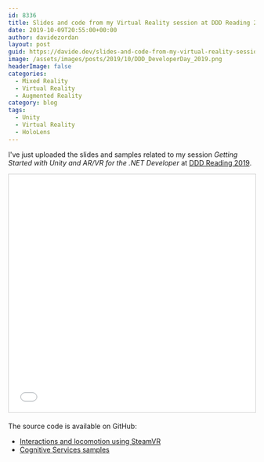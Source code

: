 ```yaml
---
id: 8336
title: Slides and code from my Virtual Reality session at DDD Reading 2019
date: 2019-10-09T20:55:00+00:00
author: davidezordan
layout: post
guid: https://davide.dev/slides-and-code-from-my-virtual-reality-session-at-ddd-reading-2019
image: /assets/images/posts/2019/10/DDD_DeveloperDay_2019.png
headerImage: false
categories:
  - Mixed Reality
  - Virtual Reality
  - Augmented Reality
category: blog
tags:
  - Unity
  - Virtual Reality
  - HoloLens
---
```

<p style="text-align: left;">I've just uploaded the slides and samples related to my session <em>Getting Started with Unity and AR/VR for the .NET Developer&nbsp;</em>at <a href="https://www.developerdeveloperdeveloper.com/" target="_blank" rel="noopener">DDD Reading 2019</a>.</p>
<iframe src="//www.slideshare.net/slideshow/embed_code/key/xGYh9G5NTT2DUb" width="595" height="485" frameborder="0" marginwidth="0" marginheight="0" scrolling="no" style="border:1px solid #CCC; border-width:1px; margin-bottom:5px; max-width: 100%;" allowfullscreen> </iframe>

The source code is available on GitHub:
- <a href="https://github.com/davidezordan/MixedRealitySamples/tree/master/SteamVR%20Demo" target="_blank" rel="noopener">Interactions and locomotion using SteamVR</a>
- <a href="https://github.com/davidezordan/CognitiveServicesSamples" target="_blank" rel="noopener">Cognitive Services samples</a>
